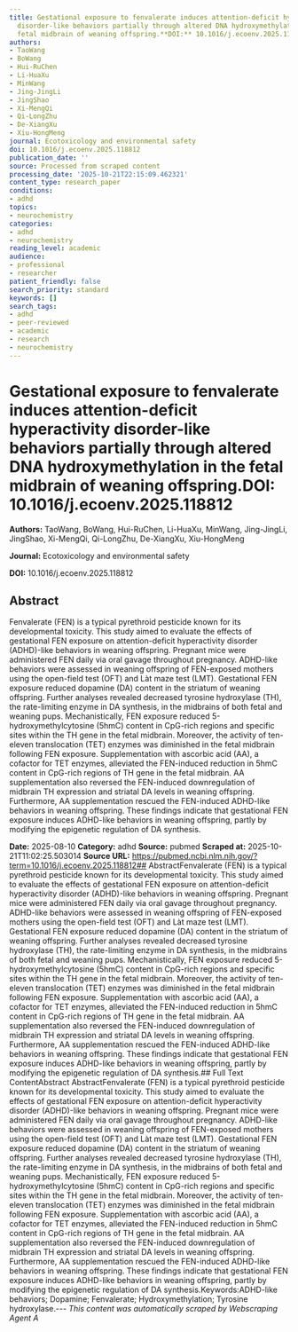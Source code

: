 ```yaml
---
title: Gestational exposure to fenvalerate induces attention-deficit hyperactivity
  disorder-like behaviors partially through altered DNA hydroxymethylation in the
  fetal midbrain of weaning offspring.**DOI:** 10.1016/j.ecoenv.2025.118812
authors:
- TaoWang
- BoWang
- Hui-RuChen
- Li-HuaXu
- MinWang
- Jing-JingLi
- JingShao
- Xi-MengQi
- Qi-LongZhu
- De-XiangXu
- Xiu-HongMeng
journal: Ecotoxicology and environmental safety
doi: 10.1016/j.ecoenv.2025.118812
publication_date: ''
source: Processed from scraped content
processing_date: '2025-10-21T22:15:09.462321'
content_type: research_paper
conditions:
- adhd
topics:
- neurochemistry
categories:
- adhd
- neurochemistry
reading_level: academic
audience:
- professional
- researcher
patient_friendly: false
search_priority: standard
keywords: []
search_tags:
- adhd
- peer-reviewed
- academic
- research
- neurochemistry
---
```


# Gestational exposure to fenvalerate induces attention-deficit hyperactivity disorder-like behaviors partially through altered DNA hydroxymethylation in the fetal midbrain of weaning offspring.**DOI:** 10.1016/j.ecoenv.2025.118812

**Authors:** TaoWang, BoWang, Hui-RuChen, Li-HuaXu, MinWang, Jing-JingLi, JingShao, Xi-MengQi, Qi-LongZhu, De-XiangXu, Xiu-HongMeng

**Journal:** Ecotoxicology and environmental safety

**DOI:** 10.1016/j.ecoenv.2025.118812

## Abstract

Fenvalerate (FEN) is a typical pyrethroid pesticide known for its developmental toxicity. This study aimed to evaluate the effects of gestational FEN exposure on attention-deficit hyperactivity disorder (ADHD)-like behaviors in weaning offspring. Pregnant mice were administered FEN daily via oral gavage throughout pregnancy. ADHD-like behaviors were assessed in weaning offspring of FEN-exposed mothers using the open-field test (OFT) and Làt maze test (LMT). Gestational FEN exposure reduced dopamine (DA) content in the striatum of weaning offspring. Further analyses revealed decreased tyrosine hydroxylase (TH), the rate-limiting enzyme in DA synthesis, in the midbrains of both fetal and weaning pups. Mechanistically, FEN exposure reduced 5-hydroxymethylcytosine (5hmC) content in CpG-rich regions and specific sites within the TH gene in the fetal midbrain. Moreover, the activity of ten-eleven translocation (TET) enzymes was diminished in the fetal midbrain following FEN exposure. Supplementation with ascorbic acid (AA), a cofactor for TET enzymes, alleviated the FEN-induced reduction in 5hmC content in CpG-rich regions of TH gene in the fetal midbrain. AA supplementation also reversed the FEN-induced downregulation of midbrain TH expression and striatal DA levels in weaning offspring. Furthermore, AA supplementation rescued the FEN-induced ADHD-like behaviors in weaning offspring. These findings indicate that gestational FEN exposure induces ADHD-like behaviors in weaning offspring, partly by modifying the epigenetic regulation of DA synthesis.

**Date:** 2025-08-10
**Category:** adhd
**Source:** pubmed
**Scraped at:** 2025-10-21T11:02:25.503014
**Source URL:** https://pubmed.ncbi.nlm.nih.gov/?term=10.1016/j.ecoenv.2025.118812## AbstractFenvalerate (FEN) is a typical pyrethroid pesticide known for its developmental toxicity. This study aimed to evaluate the effects of gestational FEN exposure on attention-deficit hyperactivity disorder (ADHD)-like behaviors in weaning offspring. Pregnant mice were administered FEN daily via oral gavage throughout pregnancy. ADHD-like behaviors were assessed in weaning offspring of FEN-exposed mothers using the open-field test (OFT) and Làt maze test (LMT). Gestational FEN exposure reduced dopamine (DA) content in the striatum of weaning offspring. Further analyses revealed decreased tyrosine hydroxylase (TH), the rate-limiting enzyme in DA synthesis, in the midbrains of both fetal and weaning pups. Mechanistically, FEN exposure reduced 5-hydroxymethylcytosine (5hmC) content in CpG-rich regions and specific sites within the TH gene in the fetal midbrain. Moreover, the activity of ten-eleven translocation (TET) enzymes was diminished in the fetal midbrain following FEN exposure. Supplementation with ascorbic acid (AA), a cofactor for TET enzymes, alleviated the FEN-induced reduction in 5hmC content in CpG-rich regions of TH gene in the fetal midbrain. AA supplementation also reversed the FEN-induced downregulation of midbrain TH expression and striatal DA levels in weaning offspring. Furthermore, AA supplementation rescued the FEN-induced ADHD-like behaviors in weaning offspring. These findings indicate that gestational FEN exposure induces ADHD-like behaviors in weaning offspring, partly by modifying the epigenetic regulation of DA synthesis.## Full Text ContentAbstract AbstractFenvalerate (FEN) is a typical pyrethroid pesticide known for its developmental toxicity. This study aimed to evaluate the effects of gestational FEN exposure on attention-deficit hyperactivity disorder (ADHD)-like behaviors in weaning offspring. Pregnant mice were administered FEN daily via oral gavage throughout pregnancy. ADHD-like behaviors were assessed in weaning offspring of FEN-exposed mothers using the open-field test (OFT) and Làt maze test (LMT). Gestational FEN exposure reduced dopamine (DA) content in the striatum of weaning offspring. Further analyses revealed decreased tyrosine hydroxylase (TH), the rate-limiting enzyme in DA synthesis, in the midbrains of both fetal and weaning pups. Mechanistically, FEN exposure reduced 5-hydroxymethylcytosine (5hmC) content in CpG-rich regions and specific sites within the TH gene in the fetal midbrain. Moreover, the activity of ten-eleven translocation (TET) enzymes was diminished in the fetal midbrain following FEN exposure. Supplementation with ascorbic acid (AA), a cofactor for TET enzymes, alleviated the FEN-induced reduction in 5hmC content in CpG-rich regions of TH gene in the fetal midbrain. AA supplementation also reversed the FEN-induced downregulation of midbrain TH expression and striatal DA levels in weaning offspring. Furthermore, AA supplementation rescued the FEN-induced ADHD-like behaviors in weaning offspring. These findings indicate that gestational FEN exposure induces ADHD-like behaviors in weaning offspring, partly by modifying the epigenetic regulation of DA synthesis.Keywords:ADHD-like behaviors; Dopamine; Fenvalerate; Hydroxymethylation; Tyrosine hydroxylase.---
*This content was automatically scraped by Webscraping Agent A*
